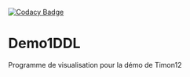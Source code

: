 [![Codacy Badge](https://api.codacy.com/project/badge/Grade/ce37f5657c3f485e917ec47dbc686ae8)](https://www.codacy.com/app/leicas/Demo1DDL?utm_source=github.com&amp;utm_medium=referral&amp;utm_content=Leicas/Demo1DDL&amp;utm_campaign=Badge_Grade)
# Demo1DDL
Programme de visualisation pour la démo de Timon12
